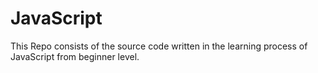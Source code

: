# JavaScript
This Repo consists of the source code written in the learning process of JavaScript from beginner level.
